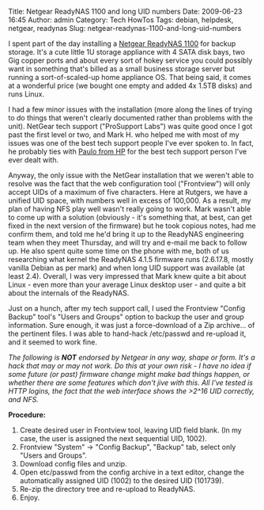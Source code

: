 Title: Netgear ReadyNAS 1100 and long UID numbers
Date: 2009-06-23 16:45
Author: admin
Category: Tech HowTos
Tags: debian, helpdesk, netgear, readynas
Slug: netgear-readynas-1100-and-long-uid-numbers

I spent part of the day installing a [Netgear ReadyNAS 1100][] for
backup storage. It's a cute little 1U storage appliance with 4 SATA disk
bays, two Gig copper ports and about every sort of hokey service you
could possibly want in something that's billed as a small business
storage server but running a sort-of-scaled-up home appliance OS. That
being said, it comes at a wonderful price (we bought one empty and added
4x 1.5TB disks) and runs Linux.

I had a few minor issues with the installation (more along the lines of
trying to do things that weren't clearly documented rather than problems
with the unit). NetGear tech support ("ProSupport Labs") was quite good
once I got past the first level or two, and Mark H. who helped me with
most of my issues was one of the best tech support people I've ever
spoken to. In fact, he probably ties with [Paulo from HP][] for the best
tech support person I've ever dealt with.

Anyway, the only issue with the NetGear installation that we weren't
able to resolve was the fact that the web configuration tool
("Frontview") will only accept UIDs of a maximum of five characters.
Here at Rutgers, we have a unified UID space, with numbers well in
excess of 100,000. As a result, my plan of having NFS play well wasn't
really going to work. Mark wasn't able to come up with a solution
(obviously - it's something that, at best, can get fixed in the next
version of the firmware) but he took copious notes, had me confirm them,
and told me he'd bring it up to the ReadyNAS engineering team when they
meet Thursday, and will try and e-mail me back to follow up. He also
spent quite some time on the phone with me, both of us researching what
kernel the ReadyNAS 4.1.5 firmware runs (2.6.17.8, mostly vanilla Debian
as per mark) and when long UID support was available (at least 2.4).
Overall, I was very impressed that Mark knew quite a bit about Linux -
even more than your average Linux desktop user - and quite a bit about
the internals of the ReadyNAS.

Just on a hunch, after my tech support call, I used the Frontview
"Config Backup" tool's "Users and Groups" option to backup the user and
group information. Sure enough, it was just a force-download of a Zip
archive... of the pertinent files. I was able to hand-hack /etc/passwd
and re-upload it, and it seemed to work fine.

*The following is **NOT** endorsed by Netgear in any way, shape or form.
It's a hack that may or may not work. Do this at your own risk - I have
no idea if some future (or past) firmware change might make bad things
happen, or whether there are some features which don't jive with this.
All I've tested is HTTP logins, the fact that the web interface shows
the \>2\^16 UID correctly, and NFS.*

**Procedure:**

1.  Create desired user in Frontview tool, leaving UID field blank. (In
    my case, the user is assigned the next sequential UID, 1002).
2.  Frontview "System" -\> "Config Backup", "Backup" tab, select only
    "Users and Groups".
3.  Download config files and unzip.
4.  Open etc/passwd from the config archive in a text editor, change the
    automatically assigned UID (1002) to the desired UID (101739).
5.  Re-zip the directory tree and re-upload to ReadyNAS.
6.  Enjoy.

  [Netgear ReadyNAS 1100]: http://www.netgear.com/Products/Storage/ReadyNAS1100.aspx
  [Paulo from HP]: http://blog.jasonantman.com/2007/03/managing-g1-proliant-servers-with-modern-linux/
